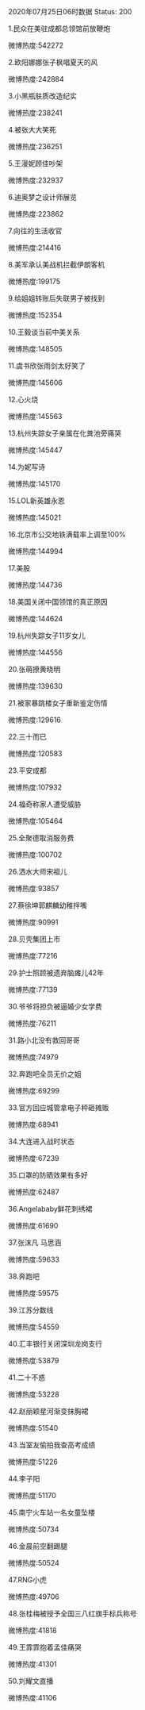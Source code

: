 2020年07月25日06时数据
Status: 200

1.民众在美驻成都总领馆前放鞭炮

微博热度:542272

2.欧阳娜娜张子枫唱夏天的风

微博热度:242884

3.小黑瓶肤质改造纪实

微博热度:238241

4.被张大大笑死

微博热度:236251

5.王漫妮顾佳吵架

微博热度:232937

6.迪奥梦之设计师展览

微博热度:223862

7.向往的生活收官

微博热度:214416

8.美军承认美战机拦截伊朗客机

微博热度:199175

9.给姐姐转账后失联男子被找到

微博热度:152354

10.王毅谈当前中美关系

微博热度:148505

11.虞书欣张雨剑太好笑了

微博热度:145606

12.心火烧

微博热度:145563

13.杭州失踪女子亲属在化粪池旁痛哭

微博热度:145447

14.为妮写诗

微博热度:145170

15.LOL新英雄永恩

微博热度:145021

16.北京市公交地铁满载率上调至100%

微博热度:144994

17.美股

微博热度:144736

18.美国关闭中国领馆的真正原因

微博热度:144624

19.杭州失踪女子11岁女儿

微博热度:144556

20.张萌撩黄晓明

微博热度:139630

21.被家暴跳楼女子重新鉴定伤情

微博热度:129616

22.三十而已

微博热度:120583

23.平安成都

微博热度:107932

24.福奇称家人遭受威胁

微博热度:105464

25.全聚德取消服务费

微博热度:100702

26.洒水大师宋祖儿

微博热度:93857

27.蔡徐坤郭麒麟幼稚拌嘴

微博热度:90991

28.贝壳集团上市

微博热度:77216

29.护士照顾被遗弃脑瘫儿42年

微博热度:77139

30.爷爷将担负被逼婚少女学费

微博热度:76211

31.路小北没有救回哥哥

微博热度:74979

32.奔跑吧全员无价之姐

微博热度:69299

33.官方回应城管拿电子秤砸摊贩

微博热度:68941

34.大连进入战时状态

微博热度:67239

35.口罩的防晒效果有多好

微博热度:62487

36.Angelababy鲜花刺绣裙

微博热度:61690

37.张沫凡 马思涵

微博热度:59633

38.奔跑吧

微博热度:59575

39.江苏分数线

微博热度:54559

40.汇丰银行关闭深圳龙岗支行

微博热度:53879

41.二十不惑

微博热度:53228

42.赵丽颖星河渐变抹胸裙

微博热度:51540

43.当室友偷拍我查高考成绩

微博热度:51226

44.李子阳

微博热度:51170

45.南宁火车站一名女童坠楼

微博热度:50734

46.金晨前空翻踢腿

微博热度:50524

47.RNG小虎

微博热度:49706

48.张桂梅被授予全国三八红旗手标兵称号

微博热度:41818

49.王霏霏抱着孟佳痛哭

微博热度:41301

50.刘耀文直播

微博热度:41106

